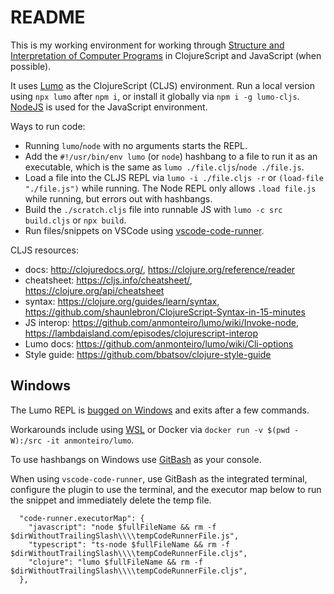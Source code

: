 # README

This is my working environment for working through 
[Structure and Interpretation of Computer Programs](https://en.wikipedia.org/wiki/Structure_and_Interpretation_of_Computer_Programs)
in ClojureScript and JavaScript (when possible).

It uses [Lumo](https://github.com/anmonteiro/lumo) as the ClojureScript (CLJS) environment.
Run a local version using `npx lumo` after `npm i`, or install it globally via `npm i -g lumo-cljs`.
[NodeJS](https://nodejs.org/en/) is used for the JavaScript environment. 

Ways to run code:
- Running `lumo`/`node` with no arguments starts the REPL.
- Add the `#!/usr/bin/env lumo` (or `node`) hashbang to a file to run it as an executable, which is
the same as `lumo ./file.cljs`/`node ./file.js`.
- Load a file into the CLJS REPL via `lumo -i ./file.cljs -r` or `(load-file "./file.js")` while
running. The Node REPL only allows `.load file.js` while running, but errors out with hashbangs.
- Build the `./scratch.cljs` file into runnable JS with `lumo -c src build.cljs` or `npx build`.
- Run files/snippets on VSCode using [vscode-code-runner](https://github.com/formulahendry/vscode-code-runner).

CLJS resources:
- docs: http://clojuredocs.org/, https://clojure.org/reference/reader
- cheatsheet: https://cljs.info/cheatsheet/, https://clojure.org/api/cheatsheet
- syntax: https://clojure.org/guides/learn/syntax, https://github.com/shaunlebron/ClojureScript-Syntax-in-15-minutes
- JS interop: https://github.com/anmonteiro/lumo/wiki/Invoke-node, 
https://lambdaisland.com/episodes/clojurescript-interop
- Lumo docs: https://github.com/anmonteiro/lumo/wiki/Cli-options
- Style guide: https://github.com/bbatsov/clojure-style-guide


## Windows

The Lumo REPL is [bugged on Windows](https://github.com/anmonteiro/lumo/issues/266) and exits after
a few commands.

Workarounds include using [WSL](https://docs.microsoft.com/en-us/windows/wsl/install-win10) or 
Docker via `docker run -v $(pwd -W):/src -it anmonteiro/lumo`.

To use hashbangs on Windows use [GitBash](https://git-scm.com/downloads) as your console.

When using `vscode-code-runner`, use GitBash as the integrated terminal, configure the plugin to use
the terminal, and the executor map below to run the snippet and immediately delete the temp file.
```
  "code-runner.executorMap": {
    "javascript": "node $fullFileName && rm -f $dirWithoutTrailingSlash\\\\tempCodeRunnerFile.js",
    "typescript": "ts-node $fullFileName && rm -f $dirWithoutTrailingSlash\\\\tempCodeRunnerFile.cljs",
    "clojure": "lumo $fullFileName && rm -f $dirWithoutTrailingSlash\\\\tempCodeRunnerFile.cljs",
  },
```